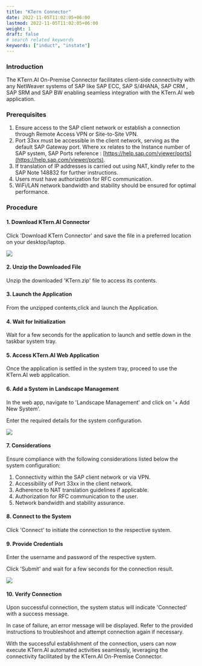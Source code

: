 ```yaml
---
title: "KTern Connector"
date: 2022-11-05T11:02:05+06:00
lastmod: 2022-11-05T11:02:05+06:00
weight: 1
draft: false
# search related keywords
keywords: ["induct", "instate"]
---
```



### Introduction

The KTern.AI On-Premise Connector facilitates client-side connectivity with any NetWeaver systems of SAP like SAP ECC, SAP S/4HANA, SAP CRM , SAP SRM and SAP BW enabling seamless integration with the KTern.AI web application. 

### Prerequisites

1. Ensure access to the SAP client network or establish a connection through Remote Access VPN or Site-to-Site VPN.
2. Port 33xx must be accessible in the client network, serving as the default SAP Gateway port.
Where xx relates to the Instance number of SAP system, SAP Ports reference : [https://help.sap.com/viewer/ports](https://help.sap.com/viewer/ports).
3. If translation of IP addresses is carried out using NAT, kindly refer to the SAP Note 148832​ for further instructions.
4. Users must have authorization for RFC communication.
5. WiFi/LAN network bandwidth and stability should be ensured for optimal performance.

### Procedure

#### 1. Download KTern.AI Connector

Click 'Download KTern Connector' and save the file in a preferred location on your desktop/laptop.

![](https://storage.googleapis.com/ktern-public-files/product-documentation/Digital%20Maps/Connector_1.png)

#### 2. Unzip the Downloaded File

Unzip the downloaded 'KTern.zip' file to access its contents.

#### 3. Launch the Application

From the unzipped contents,click and launch the Application.

#### 4. Wait for Initialization

Wait for a few seconds for the application to launch and settle down in the taskbar system tray.

#### 5. Access KTern.AI Web Application

Once the application is settled in the system tray, proceed to use the KTern.AI web application.

#### 6. Add a System in Landscape Management

In the web app, navigate to 'Landscape Management' and click on '+ Add New System'.

Enter the required details for the system configuration.

![](https://storage.googleapis.com/ktern-public-files/product-documentation/Digital%20Maps/Connector_2.png)

#### 7. Considerations

Ensure compliance with the following considerations listed below the system configuration:

1. Connectivity within the SAP client network or via VPN.
2. Accessibility of Port 33xx in the client network.
3. Adherence to NAT translation guidelines if applicable.
4. Authorization for RFC communication to the user.
5. Network bandwidth and stability assurance.

#### 8. Connect to the System

Click 'Connect' to initiate the connection to the respective system.

#### 9. Provide Credentials

Enter the username and password of the respective system.

Click 'Submit' and wait for a few seconds for the connection result.

![](https://storage.googleapis.com/ktern-public-files/product-documentation/Digital%20Maps/Connector_3.png)

#### 10. Verify Connection

Upon successful connection, the system status will indicate 'Connected' with a success message.

In case of failure, an error message will be displayed. Refer to the provided instructions to troubleshoot and attempt connection again if necessary.

With the successful establishment of the connection, users can now execute KTern.AI automated activities seamlessly, leveraging the connectivity facilitated by the KTern.AI On-Premise Connector.